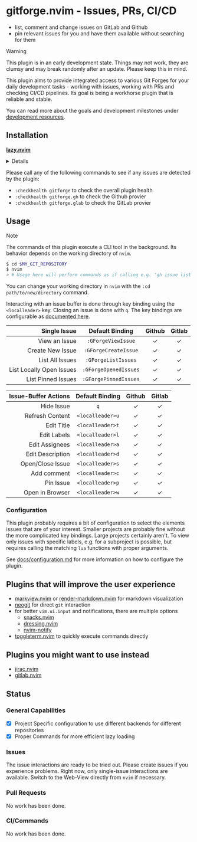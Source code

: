 # gitforge.nvim - Issues, PRs, CI/CD

- list, comment and change issues on GitLab and Github
- pin relevant issues for you and have them available without searching for them

> [!WARNING]
> This plugin is in an early development state. Things may not work, they are clumsy and may break
> randomly after an update.
> Please keep this in mind.

This plugin aims to provide integrated access to various Git Forges for your daily development
tasks - working with issues, working with PRs and checking CI/CD pipelines.
Its goal is being a workhorse plugin that is reliable and stable.

You can read more about the goals and development milestones under [development resources](development_resources/README.md).

## Installation

**[lazy.nvim](https://github.com/folke/lazy.nvim)**
<details>

```lua
local ia = "gitforge.issue_actions"
return {
    "JonasToth/gitforge.nvim",
    version = "*",
    dependencies = {
        { "nvim-telescope/telescope.nvim" },
        { "pysan3/pathlib.nvim" },
    },
    cmd = { "GForgeViewIssue", "GForgeListIssues", "GForgeOpenedIssues", "GForgePinnedIssues", "GForgeCreateIssue" },
    keys = {
        { "<leader>gv", "<cmd>GForgeViewIssue<CR>",    desc = "View an issue" },
        { "<leader>gn", "<cmd>GForgeCreateIssue<CR>",  desc = "Create a new issue" },
        { "<leader>ggo", "<cmd>GForgeOpenedIssues<CR>", desc = "List opened issue" },
        { "<leader>ggp", "<cmd>GForgePinnedIssues<CR>", desc = "List pinned issues" },
        {
            "<leader>gio", function() require(ia).list_issues({ state = "open", limit = 100, }) end,
            desc = "List All Open Issues"
        },
        {
            "<leader>giB", function() require(ia).list_issues({ state = "open", labels = "bug", limit = 100, }) end,
            desc = "List All Open Bugs"
        },
        {
            "<leader>gim", function() require(ia).list_issues({ state = "open", assignee = "@me", }) end,
            desc = "List My Issues"
        },
        {
            "<leader>gib", function() require(ia).list_issues({ state = "open", assignee = "@me", labels = "bug", }) end,
            desc = "List My Bugs"
        },
    },
    opts = {},
}
```

</details>

Please call any of the following commands  to see if any issues are detected by the plugin:
- `:checkhealth gitforge` to check the overall plugin health
- `:checkhealth gitforge.gh` to check the Github provier
- `:checkhealth gitforge.glab` to check the GitLab provier

## Usage

> [!NOTE]
> The commands of this plugin execute a CLI tool in the background. Its behavior depends on the working
> directory of `nvim`.
> ```bash
> $ cd $MY_GIT_REPOSITORY
> $ nvim
> > # Usage here will perform commands as if calling e.g. 'gh issue list' directly
> ```
> You can change your working directory in `nvim` with the `:cd path/to/new/directory` command.

Interacting with an issue buffer is done through key binding using the `<localleader>` key.
Closing an issue is done with `q`. The key bindings are configurable as [documented here](/docs/configuration.md#issue-settings).

| Single Issue             | Default Binding         | Github | Gitlab |
| -----------------------: | :---------------------: | :----: | :----: |
| View an Issue            | `:GForgeViewIssue`      |   ✓    |   ✓    |
| Create New Issue         | `:GForgeCreateIssue`    |   ✓    |   ✓    |
| List All Issues          | `:GForgeListIssues`     |   ✓    |   ✓    |
| List Locally Open Issues | `:GForgeOpenedIssues`   |   ✓    |   ✓    |
| List Pinned Issues       | `:GForgePinnedIssues`   |   ✓    |   ✓    |


| Issue-Buffer Actions     | Default Binding         | Github | Gitlab |
| -----------------------: | :---------------------: | :----: | :----: |
| Hide Issue               | `q`                     |   ✓    |   ✓    |
| Refresh Content          | `<localleader>u`        |   ✓    |   ✓    |
| Edit Title               | `<localleader>t`        |   ✓    |   ✓    |
| Edit Labels              | `<localleader>l`        |   ✓    |   ✓    |
| Edit Assignees           | `<localleader>a`        |   ✓    |   ✓    |
| Edit Description         | `<localleader>d`        |   ✓    |   ✓    |
| Open/Close Issue         | `<localleader>s`        |   ✓    |   ✓    |
| Add comment              | `<localleader>c`        |   ✓    |   ✓    |
| Pin Issue                | `<localleader>p`        |   ✓    |   ✓    |
| Open in Browser          | `<localleader>w`        |   ✓    |   ✓    |

### Configuration

This plugin probably requires a bit of configuration to select the elements issues that are of your interest.
Smaller projects are probably fine without the more complicated key bindings. Large projects certainly aren't.
To view only issues with specific labels, e.g. for a subproject is possible, but requires calling the matching
`lua` functions with proper arguments.

See [docs/configuration.md](docs/configuration.md) for more information on how to configure the plugin.

## Plugins that will improve the user experience

- [markview.nvim](https://github.com/OXY2DEV/markview.nvim) or [render-markdown.nvim](https://github.com/MeanderingProgrammer/render-markdown.nvim) for markdown visualization
- [neogit](https://github.com/NeogitOrg/neogit) for direct `git` interaction
- for better `vim.ui.input` and notifications, there are multiple options
    - [snacks.nvim](https://github.com/folke/snacks.nvim)
    - [dressing.nvim](https://github.com/stevearc/dressing.nvim)
    - [nvim-notify](https://github.com/rcarriga/nvim-notify)
- [toggleterm.nvim](https://github.com/akinsho/toggleterm.nvim) to quickly execute commands directly

## Plugins you might want to use instead

- [jirac.nvim](https://github.com/janBorowy/jirac.nvim)
- [gitlab.nvim](https://github.com/harrisoncramer/gitlab.nvim)

## Status

### General Capabilities

- [x] Project Specific configuration to use different backends for different repositories
- [x] Proper Commands for more efficient lazy loading

### Issues

The issue interactions are ready to be tried out. Please create issues if you experience problems.
Right now, only single-issue interactions are available. Switch to the Web-View directly from
`nvim` if necessary.

### Pull Requests

No work has been done.

### CI/Commands

No work has been done.
